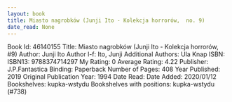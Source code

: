 ```yaml
---
layout: book
title: Miasto nagrobków (Junji Ito - Kolekcja horrorów,  no. 9)
date_read: None
---
```


Book Id: 46140155
Title: Miasto nagrobków (Junji Ito - Kolekcja horrorów, #9)
Author: Junji Ito
Author l-f: Ito, Junji
Additional Authors: Ula Knap
ISBN: 
ISBN13: 9788374714297
My Rating: 0
Average Rating: 4.22
Publisher: J.P.Fantastica
Binding: Paperback
Number of Pages: 408
Year Published: 2019
Original Publication Year: 1994
Date Read: 
Date Added: 2020/01/12
Bookshelves: kupka-wstydu
Bookshelves with positions: kupka-wstydu (#738)

